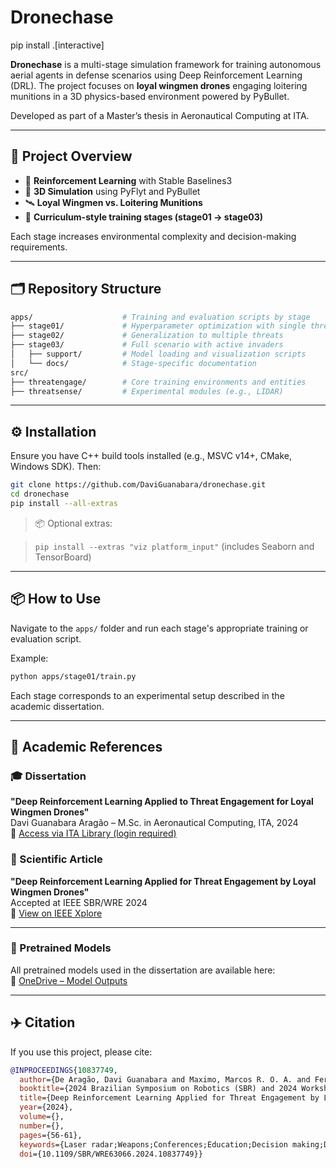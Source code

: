 
# Dronechase


pip install .[interactive]

**Dronechase** is a multi-stage simulation framework for training autonomous aerial agents in defense scenarios using Deep Reinforcement Learning (DRL). The project focuses on **loyal wingmen drones** engaging loitering munitions in a 3D physics-based environment powered by PyBullet.

Developed as part of a Master’s thesis in Aeronautical Computing at ITA.

---

## 🚀 Project Overview

- 🧠 **Reinforcement Learning** with Stable Baselines3  
- 📡 **3D Simulation** using PyFlyt and PyBullet  
- 🛰️ **Loyal Wingmen vs. Loitering Munitions**  
- 🧪 **Curriculum-style training stages (stage01 → stage03)**  

Each stage increases environmental complexity and decision-making requirements.

---

## 🗂️ Repository Structure

```bash
apps/                    # Training and evaluation scripts by stage
├── stage01/             # Hyperparameter optimization with single threat
├── stage02/             # Generalization to multiple threats
├── stage03/             # Full scenario with active invaders
│   ├── support/         # Model loading and visualization scripts
│   └── docs/            # Stage-specific documentation
src/
├── threatengage/        # Core training environments and entities
├── threatsense/         # Experimental modules (e.g., LIDAR)
```

---

## ⚙️ Installation

Ensure you have C++ build tools installed (e.g., MSVC v14+, CMake, Windows SDK). Then:

```bash
git clone https://github.com/DaviGuanabara/dronechase.git
cd dronechase
pip install --all-extras
```

> 📦 Optional extras:  

> `pip install --extras "viz platform_input"` (includes Seaborn and TensorBoard)


---

## 📦 How to Use

Navigate to the `apps/` folder and run each stage's appropriate training or evaluation script.

Example:

```bash
python apps/stage01/train.py
```

Each stage corresponds to an experimental setup described in the academic dissertation.

---

## 📄 Academic References

### 🎓 Dissertation

**"Deep Reinforcement Learning Applied to Threat Engagement for Loyal Wingmen Drones"**  
Davi Guanabara Aragão – M.Sc. in Aeronautical Computing, ITA, 2024  
📎 [Access via ITA Library (login required)](http://www.bdita.bibl.ita.br/)

### 📝 Scientific Article

**"Deep Reinforcement Learning Applied for Threat Engagement by Loyal Wingmen Drones"**  
Accepted at IEEE SBR/WRE 2024  
📎 [View on IEEE Xplore](https://ieeexplore.ieee.org/document/10837749)

---

### 📁 Pretrained Models

All pretrained models used in the dissertation are available here:  
🔗 [OneDrive – Model Outputs](https://1drv.ms/f/c/1d0046dc1ae1123c/EjwS4RrcRgAggB0mxAYAAAABv3y_2LSkT8CMERe7Hf5ZXA?e=KYmCQj)

---

## ✈️ Citation

If you use this project, please cite:

```bibtex
@INPROCEEDINGS{10837749,
  author={De Aragão, Davi Guanabara and Maximo, Marcos R. O. A. and Fernando Basso Brancalion, José},
  booktitle={2024 Brazilian Symposium on Robotics (SBR) and 2024 Workshop on Robotics in Education (WRE)}, 
  title={Deep Reinforcement Learning Applied for Threat Engagement by Loyal Wingmen Drones}, 
  year={2024},
  volume={},
  number={},
  pages={56-61},
  keywords={Laser radar;Weapons;Conferences;Education;Decision making;Deep reinforcement learning;Vehicle dynamics;Robots;Optimization;Drones;Machine Learning;Neural Network;Unmanned Aerial Vehicle;Air Defense System},
  doi={10.1109/SBR/WRE63066.2024.10837749}}
```
